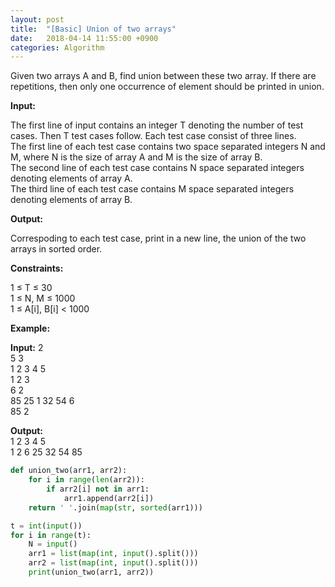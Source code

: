 ```yaml
---
layout: post
title:  "[Basic] Union of two arrays"
date:   2018-04-14 11:55:00 +0900
categories: Algorithm
---
```


Given two arrays A and B, find union between these two array.  If there are repetitions, then only one occurrence of element should be printed in union.

**Input:**

The first line of input contains an integer T denoting the number of test cases. Then T test cases follow. Each test case consist of three lines.  
The first line of each test case contains two space separated integers N and M, where N is the size of array A and M is the size of array B.  
The second line of each test case contains N space separated integers denoting elements of array A.  
The third line of each test case contains M space separated integers denoting elements of array B.

**Output:**

Correspoding to each test case, print in a new line, the union of the two arrays in sorted order.

**Constraints:**

1 ≤ T ≤ 30  
1 ≤ N, M ≤ 1000  
1 ≤ A[i], B[i] < 1000  

**Example:**

**Input:**
2  
5 3  
1 2 3 4 5  
1 2 3  
6 2  
85 25 1 32 54 6  
85 2

**Output:**  
1 2 3 4 5  
1 2 6 25 32 54 85  

```python
def union_two(arr1, arr2):
    for i in range(len(arr2)):
        if arr2[i] not in arr1:
            arr1.append(arr2[i])
    return ' '.join(map(str, sorted(arr1)))

t = int(input())
for i in range(t):
    N = input()
    arr1 = list(map(int, input().split()))
    arr2 = list(map(int, input().split()))
    print(union_two(arr1, arr2))
```
